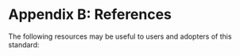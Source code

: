 # Appendix B: References

The following resources may be useful to users and adopters of this standard:

<div style="page-break-after: always; visibility: hidden">
\newpage
</div>
